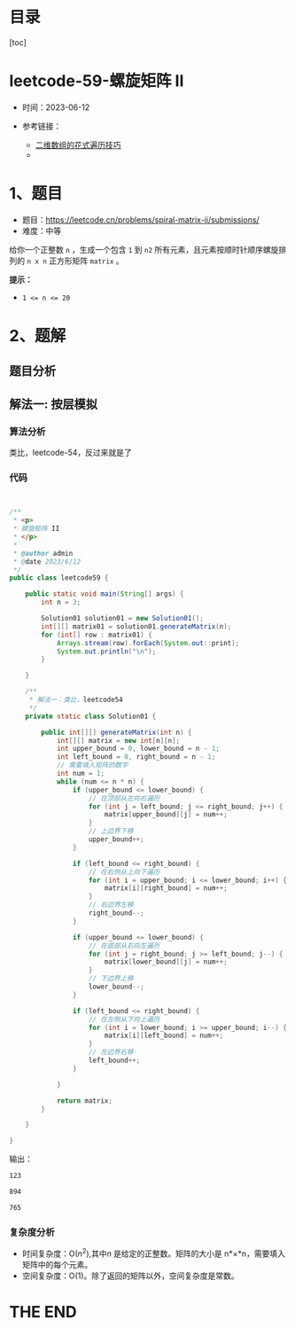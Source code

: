 # 目录

[toc]

# leetcode-59-螺旋矩阵 II

- 时间：2023-06-12

- 参考链接：
  - [二维数组的花式遍历技巧](https://labuladong.gitee.io/algo/di-yi-zhan-da78c/shou-ba-sh-48c1d/er-wei-shu-150fb/)
  - 



# 1、题目

- 题目：https://leetcode.cn/problems/spiral-matrix-ii/submissions/
- 难度：中等



给你一个正整数 `n` ，生成一个包含 `1` 到 `n2` 所有元素，且元素按顺时针顺序螺旋排列的 `n x n` 正方形矩阵 `matrix` 。



**提示：**

+ `1 <= n <= 20`







# 2、题解

## 题目分析



## 解法一: 按层模拟

### 算法分析

类比，leetcode-54，反过来就是了



### 代码

```java


/**
 * <p>
 * 螺旋矩阵 II
 * </p>
 *
 * @author admin
 * @date 2023/6/12
 */
public class leetcode59 {

    public static void main(String[] args) {
        int n = 3;

        Solution01 solution01 = new Solution01();
        int[][] matrix01 = solution01.generateMatrix(n);
        for (int[] row : matrix01) {
            Arrays.stream(row).forEach(System.out::print);
            System.out.println("\n");
        }

    }

    /**
     * 解法一：类比，leetcode54
     */
    private static class Solution01 {

        public int[][] generateMatrix(int n) {
            int[][] matrix = new int[n][n];
            int upper_bound = 0, lower_bound = n - 1;
            int left_bound = 0, right_bound = n - 1;
            // 需要填入矩阵的数字
            int num = 1;
            while (num <= n * n) {
                if (upper_bound <= lower_bound) {
                    // 在顶部从左向右遍历
                    for (int j = left_bound; j <= right_bound; j++) {
                        matrix[upper_bound][j] = num++;
                    }
                    // 上边界下移
                    upper_bound++;
                }

                if (left_bound <= right_bound) {
                    // 在右侧从上向下遍历
                    for (int i = upper_bound; i <= lower_bound; i++) {
                        matrix[i][right_bound] = num++;
                    }
                    // 右边界左移
                    right_bound--;
                }

                if (upper_bound <= lower_bound) {
                    // 在底部从右向左遍历
                    for (int j = right_bound; j >= left_bound; j--) {
                        matrix[lower_bound][j] = num++;
                    }
                    // 下边界上移
                    lower_bound--;
                }

                if (left_bound <= right_bound) {
                    // 在左侧从下向上遍历
                    for (int i = lower_bound; i >= upper_bound; i--) {
                        matrix[i][left_bound] = num++;
                    }
                    // 左边界右移
                    left_bound++;
                }

            }

            return matrix;
        }

    }

}

```

输出：

```sh
123

894

765
```





### 复杂度分析

- 时间复杂度：O($n^2$),其中*n* 是给定的正整数。矩阵的大小是 n*×*n，需要填入矩阵中的每个元素。
- 空间复杂度：O(1)。除了返回的矩阵以外，空间复杂度是常数。



# THE END